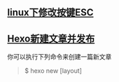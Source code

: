 ## [linux下修改按键ESC](https://yelog.org/2017/10/20/linux%E4%B8%8B%E4%BF%AE%E6%94%B9%E6%8C%89%E9%94%AEESC%3C=%3ECAPSLOCK%E5%92%8CControl=%3EALT_R/)



## [Hexo新建文章并发布](https://www.jianshu.com/p/cd623d82c00a)





你可以执行下列命令来创建一篇新文章

> $ hexo new [layout] <title>

您可以在命令中指定文章的布局（layout），默认为 `post`，可以通过修改 `_config.yml` 中的 `default_layout` 参数来指定默认布局。

### 布局（Layout）

Hexo 有三种默认布局：`post`、`page` 和 `draft`，它们分别对应不同的路径，而您自定义的其他布局和 `post` 相同，都将储存到 `source/_posts` 文件夹。

| 布局    | 路径             |
| ------- | ---------------- |
| `post`  | `source/_posts`  |
| `page`  | `source`         |
| `draft` | `source/_drafts` |

> **不要处理我的文章**
>
> 如果你不想你的文章被处理，你可以将 Front-Matter 中的`layout:` 设为 `false` 。

### 文件名称

Hexo 默认以标题做为文件名称，但您可编辑 `new_post_name` 参数来改变默认的文件名称，举例来说，设为 `:year-:month-:day-:title.md` 可让您更方便的通过日期来管理文章。

| 变量       | 描述                                |
| ---------- | ----------------------------------- |
| `:title`   | 标题（小写，空格将会被替换为短杠）  |
| `:year`    | 建立的年份，比如， `2015`           |
| `:month`   | 建立的月份（有前导零），比如， `04` |
| `:i_month` | 建立的月份（无前导零），比如， `4`  |
| `:day`     | 建立的日期（有前导零），比如， `07` |
| `:i_day`   | 建立的日期（无前导零），比如， `7`  |

### 草稿

刚刚提到了 Hexo 的一种特殊布局：`draft`，这种布局在建立时会被保存到 `source/_drafts` 文件夹，您可通过 `publish` 命令将草稿移动到 `source/_posts` 文件夹，该命令的使用方式与 `new` 十分类似，您也可在命令中指定 `layout` 来指定布局。

> $ hexo publish [layout] <title>

草稿默认不会显示在页面中，您可在执行时加上 `--draft` 参数，或是把 `render_drafts` 参数设为 `true`来预览草稿。

## 模版（Scaffold）

在新建文章时，Hexo 会根据 `scaffolds` 文件夹内相对应的文件来建立文件，例如：

> $ hexo new photo "My Gallery"

在执行这行指令时，Hexo 会尝试在 `scaffolds` 文件夹中寻找 `photo.md`，并根据其内容建立文章，以下是您可以在模版中使用的变量：

| 变量     | 描述         |
| -------- | ------------ |
| `layout` | 布局         |
| `title`  | 标题         |
| `date`   | 文件建立日期 |



作者：hiekay
链接：https://www.jianshu.com/p/17081a75c6f2
来源：简书
著作权归作者所有。商业转载请联系作者获得授权，非商业转载请注明出处。